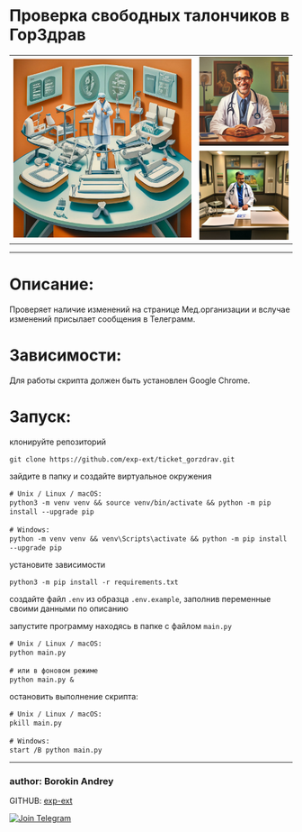 # Проверка свободных талончиков в ГорЗдрав

<table border="0" cellpadding="0" cellspacing="0" align="center">
    <tr>          
        <td rowspan="2">
            <img src="https://github.com/exp-ext/ticket_gorzdrav/blob/main/image/main.jpeg" width="400">
        </td>
        <td>
            <img src="https://github.com/exp-ext/ticket_gorzdrav/blob/main/image/up.jpeg" width="200">
        </td>
    </tr>
     <tr>
        <td>
            <img src="https://github.com/exp-ext/ticket_gorzdrav/blob/main/image/down.jpeg" width="200">
        </td>
    </tr>
</table>

<hr />

# Описание:

Проверяет наличие изменений на странице Мед.организации и вслучае изменений присылает сообщения в Телеграмм.

# Зависимости:

Для работы скрипта должен быть установлен Google Chrome.

# Запуск:

клонируйте репозиторий

```
git clone https://github.com/exp-ext/ticket_gorzdrav.git
```

зайдите в папку и создайте виртуальное окружения

```
# Unix / Linux / macOS:
python3 -m venv venv && source venv/bin/activate && python -m pip install --upgrade pip

# Windows:
python -m venv venv && venv\Scripts\activate && python -m pip install --upgrade pip
```

установите зависимости

```
python3 -m pip install -r requirements.txt
```

создайте файл `.env` из образца `.env.example`, заполнив переменные своими данными по описанию

запустите программу находясь в папке с файлом `main.py`

```
# Unix / Linux / macOS:
python main.py

# или в фоновом режиме
python main.py &
```

остановить выполнение скрипта:

```
# Unix / Linux / macOS:
pkill main.py

# Windows:
start /B python main.py
```

<hr />

### author: Borokin Andrey

GITHUB: [exp-ext](https://github.com/exp-ext)

[![Join Telegram](https://img.shields.io/badge/My%20Telegram-Join-blue)](https://t.me/Borokin)
